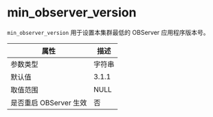 min_observer_version 
=========================================

`min_observer_version` 用于设置本集群最低的 OBServer 应用程序版本号。


|      **属性**      | **描述** |
|------------------|--------|
| 参数类型             | 字符串    |
| 默认值              | 3.1.1  |
| 取值范围             | NULL   |
| 是否重启 OBServer 生效 | 否      |



